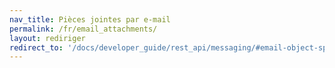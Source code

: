 ```yaml
---
nav_title: Pièces jointes par e-mail
permalink: /fr/email_attachments/
layout: rediriger
redirect_to: '/docs/developer_guide/rest_api/messaging/#email-object-specification'
---
```


